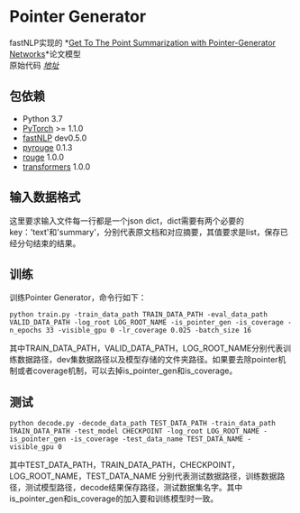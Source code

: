 # Pointer Generator

fastNLP实现的 *[Get To The Point Summarization with Pointer-Generator Networks](https://arxiv.org/abs/1704.04368)*论文模型
<br>
原始代码 *[地址](https://github.com/abisee/pointer-generator)*

## 包依赖
- Python 3.7
- [PyTorch](https://github.com/pytorch/pytorch) >= 1.1.0
- [fastNLP](https://github.com/fastnlp/fastNLP) dev0.5.0
- [pyrouge](https://github.com/bheinzerling/pyrouge) 0.1.3
- [rouge](https://github.com/pltrdy/rouge) 1.0.0
- [transformers](https://github.com/huggingface/transformers) 1.0.0 

## 输入数据格式
这里要求输入文件每一行都是一个json dict，dict需要有两个必要的key：'text'和'summary'，分别代表原文档和对应摘要，其值要求是list，保存已经分句结束的结果。

## 训练
训练Pointer Generator，命令行如下：
```
python train.py -train_data_path TRAIN_DATA_PATH -eval_data_path VALID_DATA_PATH -log_root LOG_ROOT_NAME -is_pointer_gen -is_coverage -n_epochs 33 -visible_gpu 0 -lr_coverage 0.025 -batch_size 16
```
其中TRAIN_DATA_PATH，VALID_DATA_PATH，LOG_ROOT_NAME分别代表训练数据路径，dev集数据路径以及模型存储的文件夹路径。如果要去除pointer机制或者coverage机制，可以去掉is_pointer_gen和is_coverage。

## 测试
```
python decode.py -decode_data_path TEST_DATA_PATH -train_data_path TRAIN_DATA_PATH -test_model CHECKPOINT -log_root LOG_ROOT_NAME -is_pointer_gen -is_coverage -test_data_name TEST_DATA_NAME -visible_gpu 0
```
其中TEST_DATA_PATH，TRAIN_DATA_PATH，CHECKPOINT，LOG_ROOT_NAME，TEST_DATA_NAME 分别代表测试数据路径，训练数据路径，测试模型路径，decode结果保存路径，测试数据集名字。其中is_pointer_gen和is_coverage的加入要和训练模型时一致。
